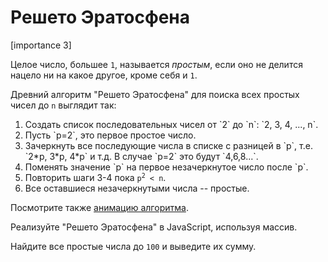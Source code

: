 # Решето Эратосфена

[importance 3]

Целое число, большее `1`, называется *простым*, если оно не делится нацело ни на какое другое, кроме себя и `1`.

Древний алгоритм "Решето Эратосфена" для поиска всех простых чисел до `n` выглядит так:

<ol>
<li>Создать список последовательных чисел от `2` до `n`: `2, 3, 4, ..., n`.</li>
<li>Пусть `p=2`, это первое простое число.</li>
<li>Зачеркнуть все последующие числа в списке с разницей в `p`, т.е. `2*p, 3*p, 4*p` и т.д. В случае `p=2` это будут `4,6,8...`.</li>
<li>Поменять значение `p` на первое незачеркнутое число после `p`.</li>
<li>Повторить шаги 3-4 пока <code>p<sup>2</sup> &lt; n</code>.</li>
<li>Все оставшиеся незачеркнутыми числа -- простые.</li>
</ol>

Посмотрите также [анимацию алгоритма](sieve.gif).

Реализуйте "Решето Эратосфена" в JavaScript, используя массив.

Найдите все простые числа до `100` и выведите их сумму.



